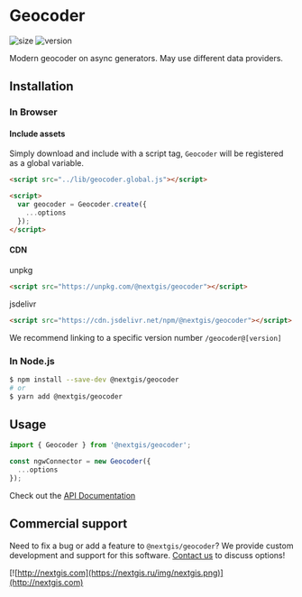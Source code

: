 # Geocoder

![size](https://img.shields.io/bundlephobia/minzip/@nextgis/geocoder) ![version](https://img.shields.io/npm/v/@nextgis/geocoder)

Modern geocoder on async generators. May use different data providers.

## Installation

### In Browser

#### Include assets

Simply download and include with a script tag, `Geocoder` will be registered as a global variable.

```html
<script src="../lib/geocoder.global.js"></script>

<script>
  var geocoder = Geocoder.create({
    ...options
  });
</script>
```

#### CDN

unpkg

```html
<script src="https://unpkg.com/@nextgis/geocoder"></script>
```

jsdelivr

```html
<script src="https://cdn.jsdelivr.net/npm/@nextgis/geocoder"></script>
```

We recommend linking to a specific version number `/geocoder@[version]`

### In Node.js

```bash
$ npm install --save-dev @nextgis/geocoder
# or
$ yarn add @nextgis/geocoder
```

## Usage

```javascript
import { Geocoder } from '@nextgis/geocoder';

const ngwConnector = new Geocoder({
  ...options
});
```

Check out the [API Documentation](https://code-api.nextgis.com/modules/geocoder.html)

## Commercial support

Need to fix a bug or add a feature to `@nextgis/geocoder`? We provide custom development and support for this software. [Contact us](http://nextgis.com/contact/) to discuss options!

[![http://nextgis.com](https://nextgis.ru/img/nextgis.png)](http://nextgis.com)
